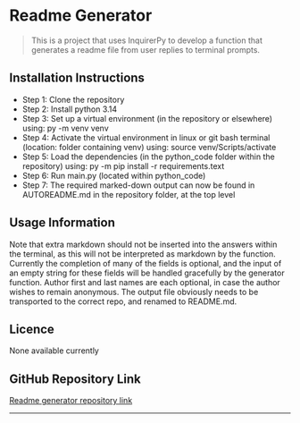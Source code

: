  # Readme Generator
> This is a project that uses InquirerPy to develop a function that generates a readme file from user replies to terminal prompts.

 ## Installation Instructions
  - Step 1: Clone the repository
 - Step 2: Install python 3.14
 - Step 3: Set up a virtual environment (in the repository or elsewhere) using: py -m venv venv
 - Step 4: Activate the virtual environment in linux or git bash terminal (location: folder containing venv) using: source venv/Scripts/activate
 - Step 5: Load the dependencies (in the python_code folder within the repository) using: py -m pip install -r requirements.text
 - Step 6: Run main.py (located within python_code)
 - Step 7: The required marked-down output can now be found in AUTOREADME.md in the repository folder, at the top level 

 ## Usage Information
 Note that extra markdown should not be inserted into the answers within the terminal, as this will not be interpreted as markdown by the function. Currently the completion of many of the fields is optional, and the input of an empty string for these fields will be handled gracefully by the generator function. Author first and last names are each optional, in case the author wishes to remain anonymous. The output file obviously needs to be transported to the correct repo, and renamed to README.md.

 ## Licence
None available currently

 ## GitHub Repository Link
[Readme generator repository link](https://github.com/Spiritsword/readme_generator_oct25)

 ***
